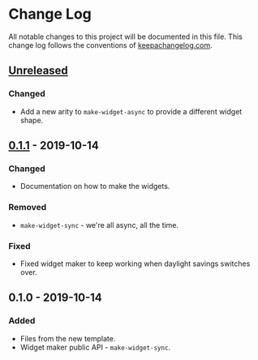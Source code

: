 # Change Log
All notable changes to this project will be documented in this file. This change log follows the conventions of [keepachangelog.com](http://keepachangelog.com/).

## [Unreleased]
### Changed
- Add a new arity to `make-widget-async` to provide a different widget shape.

## [0.1.1] - 2019-10-14
### Changed
- Documentation on how to make the widgets.

### Removed
- `make-widget-sync` - we're all async, all the time.

### Fixed
- Fixed widget maker to keep working when daylight savings switches over.

## 0.1.0 - 2019-10-14
### Added
- Files from the new template.
- Widget maker public API - `make-widget-sync`.

[Unreleased]: https://github.com/your-name/amazing-event-store/compare/0.1.1...HEAD
[0.1.1]: https://github.com/your-name/amazing-event-store/compare/0.1.0...0.1.1
